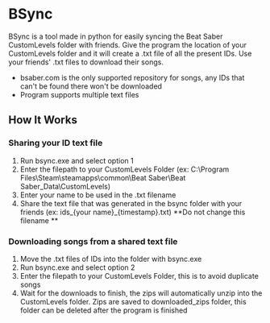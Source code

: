# BSync 

BSync is a tool made in python for easily syncing the Beat Saber CustomLevels folder with friends.
Give the program the location of your CustomLevels folder and it will create a .txt file of all the present IDs.
Use your friends' .txt files to download their songs. 



* bsaber.com is the only supported repository for songs, any IDs that can't be found there won't be downloaded
* Program supports multiple text files


## How It Works

### Sharing your ID text file

1. Run bsync.exe and select option 1
2. Enter the filepath to your CustomLevels Folder (ex: C:\Program Files\Steam\steamapps\common\Beat Saber\Beat Saber_Data\CustomLevels)
3. Enter your name to be used in the .txt filename
4. Share the text file that was generated in the bsync folder with your friends (ex: ids_{your name}_{timestamp}.txt)
**Do not change this filename ** 

### Downloading songs from a shared text file

1. Move the .txt files of IDs into the folder with bsync.exe
2. Run bsync.exe and select option 2
3. Enter the filepath to your CustomLevels Folder, this is to avoid duplicate songs
4. Wait for the downloads to finish, the zips will automatically unzip into the CustomLevels folder.
Zips are saved to downloaded_zips folder, this folder can be deleted after the program is finished

